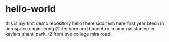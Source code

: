 # hello-world
this is my first demo repository
hello there!siddhesh here first year btech in aerospace engineering @iitm born and boughtup in mumbai studied in xaviers shanti park,+2 from svp college mira road.
